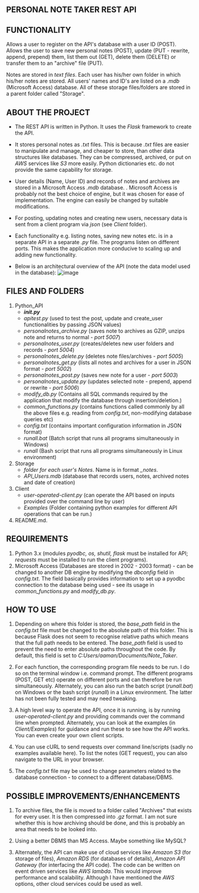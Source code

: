 PERSONAL NOTE TAKER REST API
----
**FUNCTIONALITY**
-

 Allows a user to register on the API's database with a user ID (POST). Allows the user to save new personal notes (POST), update (PUT - rewrite, append, prepend) them, list them out (GET), delete them (DELETE) or transfer them to an "archive" file (PUT).

 Notes are stored in *text files*. Each user has his/her own folder in which his/her notes are stored.  All users' names and ID's are listed on a *.mdb* (Microsoft Access) database. All of these storage files/folders are stored in a parent folder called "Storage".


**ABOUT THE PROJECT**
-
 - The REST API is written in Python. It uses the *Flask* framework to create the API. 

 - It stores personal notes as *.txt* files. This is because *.txt* files are easier to manipulate and manage, and cheaper to store, than other data structures like databases. They can be compressed, archived, or put on *AWS* services like *S3* more easily. Python dictionaries etc. do not provide the same capability for storage.

 - User details (Name, User ID) and records of notes and archives are stored in a Microsoft Access *.mdb* database. . Microsoft Access is probably not the best choice of engine,  but it was chosen for ease of implementation. The engine can easily be changed by suitable modifications.

 - For posting, updating notes and creating new users, necessary data is sent from a client program via *json* (see *Client* folder).

 - Each functionality e.g. listing notes, saving new notes etc. is in a separate API in a separate *.py* file. The programs listen on different ports. This makes the application more conducive to scaling up and adding new functionality.
 
 - Below is an architectural overview of the API (note the data model used in the database):
                       ![image](https://user-images.githubusercontent.com/56508438/92012205-10954b00-ed44-11ea-8666-c239b13e1602.png)


 **FILES AND FOLDERS**
 -
 1. Python_API
    - *__init.py__*
    - *apitest.py* (used to test the post, update and create_user functionalities by passing JSON values)
    - *personalnotes_archive.py* (saves note to archives as GZIP, unzips note and returns to normal -  *port 5007*)
    - *personalnotes_user.py* (creates/deletes new user folders and records - *port 5004*)
    - *personalnotes_delete.py* (deletes note files/archives - *port 5005*)
    - *personalnotes_get.py* (lists all notes and archives for a user in JSON format - *port 5002*)
    - *personalnotes_post.py* (saves new note for a user - *port 5003*)
    - *personalnotes_update.py* (updates selected note - prepend, append or rewrite - *port 5006*)
    - *modify_db.py* (Contains all SQL commands required by the application that modify the database through insertion/deletion.)
    - *common_functions.py* (contains functions called commonly by all the above files e.g. reading from *config.txt*, non-modifying database queries etc)
    - *config.txt* (contains important configuration information in JSON format)
    - *runall.bat* (Batch script that runs all programs simultaneously in Windows)
    - *runall* (Bash script that runs all programs simultaneously in Linux environment)
 2. Storage
    - *folder for each user's Notes*. Name is in format *<UserID>_notes*.
    - *API_Users.mdb* (database that records users, notes, archived notes and date of creation)
 3. Client
    - *user-operated-client.py* (can operate the API based on inputs provided over the command line by user)
    - *Examples* (Folder containing python examples for different API operations that can be run.) 
 3. README.md.


 **REQUIREMENTS**
 -
 1. Python 3.x (modules *pyodbc, os, shutil, flask* must be installed for API; *requests* must be installed to run the client programs).
 2. Microsoft Access (Databases are stored in 2002 - 2003 format) - can be changed to another DB engine by modifying the *dbconfig* field in *config.txt*. The field basically provides information to set up a pyodbc connection to the database being used - see its usage in *common_functions.py* and *modify_db.py*. 


 **HOW TO USE**
 -
 1. Depending on where this folder is stored, the *base_path* field in the *config.txt* file must be changed to the absolute path of this folder. This is because Flask does not seem to recognise relative paths which means that the full path needs to be entered. The *base_path* field is used to prevent the need to enter absolute paths throughout the code. By default, this field is set to *C:Users/aaman/Documents/Note_Taker*.

 2. For each function, the corresponding program file needs to be run. I do so on the terminal window i.e. command prompt. The different programs (POST, GET etc) operate on different ports and can therefore be run simultaneously. Alternately, you can also run the batch script (*runall.bat*) on Windows or the bash script (*runall*) in a Linux environment. The latter has not been fully tested and may need tweaking.

 3. A high level way to operate the API, once it is running, is by running *user-operated-client.py* and providing commands over the command line when prompted. Alternately, you can look at the examples (in *Client/Examples*) for guidance and run these to see how the API works. You can even create your own client scripts.

 4. You can use cURL to send requests over command line/scripts (sadly no examples available here). To list the notes (GET request), you can also navigate to the URL in your browser.

 5. The *config.txt* file may be used to change parameters related to the database connection - to connect to a different database/DBMS.


 **POSSIBLE IMPROVEMENTS/ENHANCEMENTS**
 -
  1. To archive files, the file is moved to a folder called "Archives" that exists for every user. It is then compressed into *.gz* format. I am not sure whether this is how archiving should be done, and this is probably an area that needs to be looked into.
  
  2. Using a better DBMS than MS Access. Maybe something like MySQL?

  3. Alternately, the API can make use of cloud services like *Amazon S3* (for storage of files), *Amazon RDS* (for databases of details), *Amazon API Gateway* (for interfacing the API code). The code can be written on event driven services like *AWS lambda*. This would improve performance and scalability. Although I have mentioned the *AWS* options, other cloud services could be used as well.
